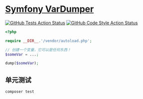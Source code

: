 # [Symfony VarDumper](https://symfony.com/doc/current/components/var_dumper.html)

[![GitHub Tests Action Status](https://img.shields.io/github/workflow/status/curder/symfony-components/run-tests?label=tests)](https://github.com/curder/symfony-components/actions?query=workflow%3Arun-tests+branch%3Avar-dumper)
[![GitHub Code Style Action Status](https://img.shields.io/github/workflow/status/curder/symfony-components/Check%20&%20fix%20styling?label=code%20style)](https://github.com/curder/symfony-components/actions?query=workflow%3A"Check+%26+fix+styling"+branch%3Avar-dumper)


```php
<?php

require __DIR__.'/vendor/autoload.php';

// 创建一个变量，它可以是任何东西！
$someVar = ...;

dump($someVar);
```

## 单元测试

```php
composer test
```
